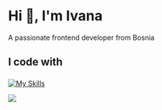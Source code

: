 <h1 align="left">Hi 👋, I'm Ivana</h1>
<p align="left">A passionate frontend developer from Bosnia</p>

###

<h2 align="left">I code with</h2>

###

[![My Skills](https://skillicons.dev/icons?i=html,css,js,react,nextjs,tailwind)](https://skillicons.dev)

![](https://komarev.com/ghpvc/?username=your-github-username)
